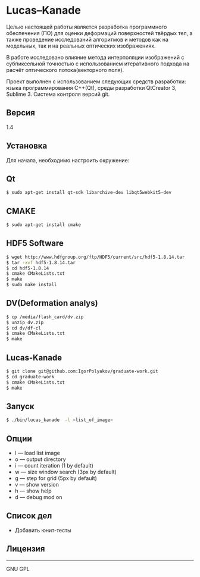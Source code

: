 # Lucas–Kanade

Целью настоящей работы является разработка программного обеспечения (ПО) для оценки деформаций поверхностей твёрдых тел, а также проведение исследований алгоритмов и методов как на модельных, так и на реальных оптических изображениях.

В работе исследовано влияние метода интерполяции изображений с субпиксельной точностью с использованием итеративного подхода на расчёт оптического потока(векторного поля).

Проект выполнен с использованием следующих средств разработки: языка программирования C++(Qt), среды разработки QtCreator 3, Sublime 3. Система контроля версий git.

## Версия
1.4
## Установка
Для начала, необходимо настроить окружение:
## Qt
```sh
$ sudo apt-get install qt-sdk libarchive-dev libqt5webkit5-dev 
```
## CMAKE
```sh
$ sudo apt-get install cmake
```
## HDF5 Software
```sh
$ wget http://www.hdfgroup.org/ftp/HDF5/current/src/hdf5-1.8.14.tar
$ tar -xvf hdf5-1.8.14.tar
$ cd hdf5-1.8.14
$ cmake CMakeLists.txt
$ make
$ sudo make install
```
## DV(Deformation analys)
```sh
$ cp /media/flash_card/dv.zip
$ unzip dv.zip
$ cd dv/df-cl
$ cmake CMakeLists.txt
$ make
```
## Lucas-Kanade
```sh
$ git clone git@github.com:IgorPolyakov/graduate-work.git
$ cd graduate-work
$ cmake CMakeLists.txt
$ make
```
## Запуск
```sh
$ ./bin/lucas_kanade  -l <list_of_image>
```
## Опции
 - l — load list image
 - o — output directory
 - i — count iteration (1 by default)
 - w — size window search (3px by default)
 - g — step for grid (5px by default)
 - v — show version
 - h — show help
 - d — debug mod on

## Список дел
 - Добавить юнит-тесты

## Лицензия
----
GNU GPL
